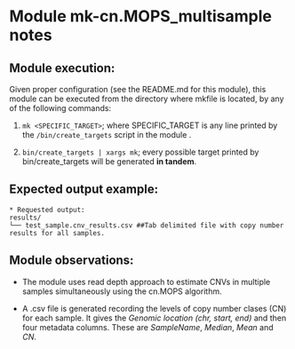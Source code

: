 #	Module mk-cn.MOPS_multisample notes	#

## Module execution:

Given proper configuration (see the README.md for this module), this module can be executed from the directory where mkfile is located, by any of the following commands:

1) `mk <SPECIFIC_TARGET>`; where SPECIFIC_TARGET is any line printed by the `/bin/create_targets` script in the module  .

2) `bin/create_targets | xargs mk`; every possible target printed by bin/create_targets will be generated **in tandem**.

## Expected output example:

````
* Requested output:
results/
└── test_sample.cnv_results.csv	##Tab delimited file with copy number results for all samples.

````

## Module observations:

* The module uses read depth approach to estimate CNVs in multiple samples simultaneously using the cn.MOPS algorithm.

* A .csv file is generated recording the levels of copy number clases (CN) for each sample. It gives the _Genomic location (chr, start, end)_ and then four metadata columns. These are _SampleName_, _Median_, _Mean_ and _CN_. 
